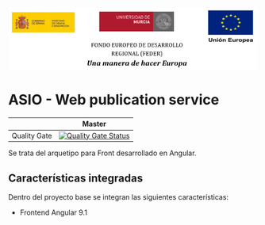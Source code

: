 ![](./images/logos_feder.png)

# ASIO - Web publication service

|     | Master |
| --- | ------ |
| Quality Gate | [![Quality Gate Status](https://sonarcloud.io/api/project_badges/measure?project=HerculesCRUE_ib-discovery&metric=alert_status)](https://sonarcloud.io/dashboard?id=HerculesCRUE_ib-discovery) |

Se trata del arquetipo para Front desarrollado en Angular.

## Características integradas

Dentro del proyecto base se integran las siguientes características:

* Frontend Angular 9.1
